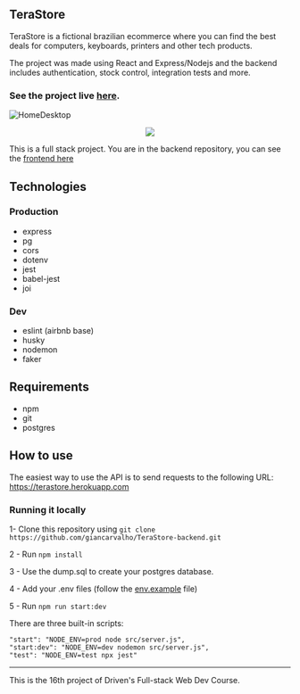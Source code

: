 ## TeraStore

TeraStore is a fictional brazilian ecommerce where you can find the best deals for computers, keyboards, printers and other tech products. 

The project was made using React and Express/Nodejs and the backend includes authentication, stock control, integration tests and more. 

### See the project live [here](https://tera-store-frontend-ten.vercel.app).

![HomeDesktop](https://i.imgur.com/OwnJQHO.png)

<p align="center">
  <img src="https://i.imgur.com/sC3C5AY.png" />
</p>

This is a full stack project. You are in the backend repository, you can see the [frontend here](https://github.com/giancarvalho/TeraStore-frontend)

## Technologies

### Production
- express
- pg 
- cors
- dotenv
- jest 
- babel-jest
- joi

### Dev
- eslint (airbnb base)
- husky
- nodemon
- faker


## Requirements

- npm
- git
- postgres

## How to use

The easiest way to use the API is to send requests to the following URL: https://terastore.herokuapp.com

### Running it locally

1- Clone this repository using ```git clone https://github.com/giancarvalho/TeraStore-backend.git```

2 - Run ```npm install``` 

3 - Use the dump.sql to create your postgres database.

4 - Add your .env files (follow the [env.example](https://github.com/giancarvalho/TeraStore-backend/blob/9a7ba8c6f73b3eedcc4308618a9eca07bd02c54e/.env.example) file)

5 - Run ```npm run start:dev```

There are three built-in scripts:

    "start": "NODE_ENV=prod node src/server.js",
    "start:dev": "NODE_ENV=dev nodemon src/server.js",
    "test": "NODE_ENV=test npx jest"

---
This is the 16th project of Driven's Full-stack Web Dev Course. 
